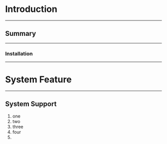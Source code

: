 # Introduction #
__________________________________________
## Summary ##
__________________________________________
### Installation ###
_________________________________________
# System Feature #
__________________________________________
## System Support ##
1. one
2. two
3. three
4. four
5. 
